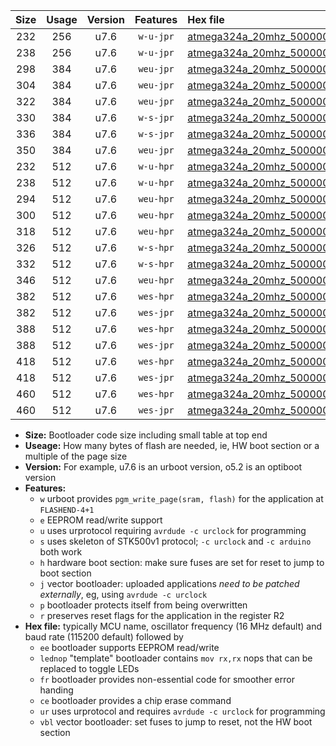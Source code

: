 |Size|Usage|Version|Features|Hex file|
|:-:|:-:|:-:|:-:|:--|
|232|256|u7.6|`w-u-jpr`|[atmega324a_20mhz_500000bps_ur_vbl.hex](https://raw.githubusercontent.com/stefanrueger/urboot/main/atmega324a_20mhz_500000bps_ur_vbl.hex)|
|238|256|u7.6|`w-u-jpr`|[atmega324a_20mhz_500000bps_lednop_ur_vbl.hex](https://raw.githubusercontent.com/stefanrueger/urboot/main/atmega324a_20mhz_500000bps_lednop_ur_vbl.hex)|
|298|384|u7.6|`weu-jpr`|[atmega324a_20mhz_500000bps_ee_ur_vbl.hex](https://raw.githubusercontent.com/stefanrueger/urboot/main/atmega324a_20mhz_500000bps_ee_ur_vbl.hex)|
|304|384|u7.6|`weu-jpr`|[atmega324a_20mhz_500000bps_ee_lednop_ur_vbl.hex](https://raw.githubusercontent.com/stefanrueger/urboot/main/atmega324a_20mhz_500000bps_ee_lednop_ur_vbl.hex)|
|322|384|u7.6|`weu-jpr`|[atmega324a_20mhz_500000bps_ee_lednop_fr_ur_vbl.hex](https://raw.githubusercontent.com/stefanrueger/urboot/main/atmega324a_20mhz_500000bps_ee_lednop_fr_ur_vbl.hex)|
|330|384|u7.6|`w-s-jpr`|[atmega324a_20mhz_500000bps_vbl.hex](https://raw.githubusercontent.com/stefanrueger/urboot/main/atmega324a_20mhz_500000bps_vbl.hex)|
|336|384|u7.6|`w-s-jpr`|[atmega324a_20mhz_500000bps_lednop_vbl.hex](https://raw.githubusercontent.com/stefanrueger/urboot/main/atmega324a_20mhz_500000bps_lednop_vbl.hex)|
|350|384|u7.6|`weu-jpr`|[atmega324a_20mhz_500000bps_ee_lednop_fr_ce_ur_vbl.hex](https://raw.githubusercontent.com/stefanrueger/urboot/main/atmega324a_20mhz_500000bps_ee_lednop_fr_ce_ur_vbl.hex)|
|232|512|u7.6|`w-u-hpr`|[atmega324a_20mhz_500000bps_ur.hex](https://raw.githubusercontent.com/stefanrueger/urboot/main/atmega324a_20mhz_500000bps_ur.hex)|
|238|512|u7.6|`w-u-hpr`|[atmega324a_20mhz_500000bps_lednop_ur.hex](https://raw.githubusercontent.com/stefanrueger/urboot/main/atmega324a_20mhz_500000bps_lednop_ur.hex)|
|294|512|u7.6|`weu-hpr`|[atmega324a_20mhz_500000bps_ee_ur.hex](https://raw.githubusercontent.com/stefanrueger/urboot/main/atmega324a_20mhz_500000bps_ee_ur.hex)|
|300|512|u7.6|`weu-hpr`|[atmega324a_20mhz_500000bps_ee_lednop_ur.hex](https://raw.githubusercontent.com/stefanrueger/urboot/main/atmega324a_20mhz_500000bps_ee_lednop_ur.hex)|
|318|512|u7.6|`weu-hpr`|[atmega324a_20mhz_500000bps_ee_lednop_fr_ur.hex](https://raw.githubusercontent.com/stefanrueger/urboot/main/atmega324a_20mhz_500000bps_ee_lednop_fr_ur.hex)|
|326|512|u7.6|`w-s-hpr`|[atmega324a_20mhz_500000bps.hex](https://raw.githubusercontent.com/stefanrueger/urboot/main/atmega324a_20mhz_500000bps.hex)|
|332|512|u7.6|`w-s-hpr`|[atmega324a_20mhz_500000bps_lednop.hex](https://raw.githubusercontent.com/stefanrueger/urboot/main/atmega324a_20mhz_500000bps_lednop.hex)|
|346|512|u7.6|`weu-hpr`|[atmega324a_20mhz_500000bps_ee_lednop_fr_ce_ur.hex](https://raw.githubusercontent.com/stefanrueger/urboot/main/atmega324a_20mhz_500000bps_ee_lednop_fr_ce_ur.hex)|
|382|512|u7.6|`wes-hpr`|[atmega324a_20mhz_500000bps_ee.hex](https://raw.githubusercontent.com/stefanrueger/urboot/main/atmega324a_20mhz_500000bps_ee.hex)|
|382|512|u7.6|`wes-jpr`|[atmega324a_20mhz_500000bps_ee_vbl.hex](https://raw.githubusercontent.com/stefanrueger/urboot/main/atmega324a_20mhz_500000bps_ee_vbl.hex)|
|388|512|u7.6|`wes-hpr`|[atmega324a_20mhz_500000bps_ee_lednop.hex](https://raw.githubusercontent.com/stefanrueger/urboot/main/atmega324a_20mhz_500000bps_ee_lednop.hex)|
|388|512|u7.6|`wes-jpr`|[atmega324a_20mhz_500000bps_ee_lednop_vbl.hex](https://raw.githubusercontent.com/stefanrueger/urboot/main/atmega324a_20mhz_500000bps_ee_lednop_vbl.hex)|
|418|512|u7.6|`wes-hpr`|[atmega324a_20mhz_500000bps_ee_lednop_fr.hex](https://raw.githubusercontent.com/stefanrueger/urboot/main/atmega324a_20mhz_500000bps_ee_lednop_fr.hex)|
|418|512|u7.6|`wes-jpr`|[atmega324a_20mhz_500000bps_ee_lednop_fr_vbl.hex](https://raw.githubusercontent.com/stefanrueger/urboot/main/atmega324a_20mhz_500000bps_ee_lednop_fr_vbl.hex)|
|460|512|u7.6|`wes-hpr`|[atmega324a_20mhz_500000bps_ee_lednop_fr_ce.hex](https://raw.githubusercontent.com/stefanrueger/urboot/main/atmega324a_20mhz_500000bps_ee_lednop_fr_ce.hex)|
|460|512|u7.6|`wes-jpr`|[atmega324a_20mhz_500000bps_ee_lednop_fr_ce_vbl.hex](https://raw.githubusercontent.com/stefanrueger/urboot/main/atmega324a_20mhz_500000bps_ee_lednop_fr_ce_vbl.hex)|

- **Size:** Bootloader code size including small table at top end
- **Useage:** How many bytes of flash are needed, ie, HW boot section or a multiple of the page size
- **Version:** For example, u7.6 is an urboot version, o5.2 is an optiboot version
- **Features:**
  + `w` urboot provides `pgm_write_page(sram, flash)` for the application at `FLASHEND-4+1`
  + `e` EEPROM read/write support
  + `u` uses urprotocol requiring `avrdude -c urclock` for programming
  + `s` uses skeleton of STK500v1 protocol; `-c urclock` and `-c arduino` both work
  + `h` hardware boot section: make sure fuses are set for reset to jump to boot section
  + `j` vector bootloader: uploaded applications *need to be patched externally*, eg, using `avrdude -c urclock`
  + `p` bootloader protects itself from being overwritten
  + `r` preserves reset flags for the application in the register R2
- **Hex file:** typically MCU name, oscillator frequency (16 MHz default) and baud rate (115200 default) followed by
  + `ee` bootloader supports EEPROM read/write
  + `lednop` "template" bootloader contains `mov rx,rx` nops that can be replaced to toggle LEDs
  + `fr` bootloader provides non-essential code for smoother error handing
  + `ce` bootloader provides a chip erase command
  + `ur` uses urprotocol and requires `avrdude -c urclock` for programming
  + `vbl` vector bootloader: set fuses to jump to reset, not the HW boot section
